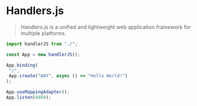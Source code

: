 # Handlers.js

> Handlers.js is a unified and lightweight web application framework for multiple platforms.

```ts
import handlerJS from "./";

const App = new handlerJS();

App.binding(
 "/",
 App.create("ANY", async () => "Hello World!")
);

App.useMappingAdapter();
App.listen(8080);
```
